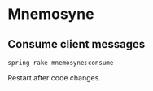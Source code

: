 # Mnemosyne

## Consume client messages

```
spring rake mnemosyne:consume
```

Restart after code changes.
